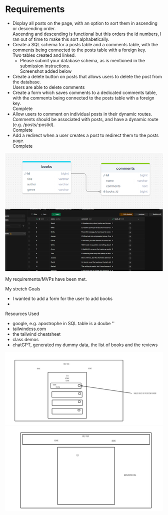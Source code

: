 # Requirements

- Display all posts on the page, with an option to sort them in ascending or descending order.  
  Ascendng and descending is functional but this orders the id numbers, I ran out of time to make this sort alphabetically.
- Create a SQL schema for a posts table and a comments table, with the comments being connected to the posts table with a foreign key.  
  Two tables created and linked.
  - Please submit your database schema, as is mentioned in the submission instructions.  
    Screenshot added below
- Create a delete button on posts that allows users to delete the post from the database.  
  Users are able to delete comments
- Create a form which saves comments to a dedicated comments table, with the comments being connected to the posts table with a foreign key.  
  Complete
- Allow users to comment on individual posts in their dynamic routes. Comments should be associated with posts, and have a dynamic route (e.g. /posts/:postid).  
  Complete
- Add a redirect when a user creates a post to redirect them to the posts page.  
  Complete

![draw sql tables](./screenshots/drawSQL.png)
![data in supabase](./screenshots/supabase.png)

My requirements/MVPs have been met.

My stretch Goals

- I wanted to add a form for the user to add books
-

Resources Used

- google, e.g. apostrophe in SQL table is a doube ''
- tailwindcss.com
- the tailwind cheatsheet
- class demos
- chatGPT, generated my dummy data, the list of books and the reviews

![wireframe](./screenshots/wireframe1.png)
![wireframe](./screenshots/wireframe2.png)
